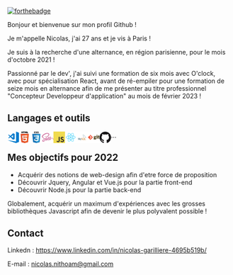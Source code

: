 [![forthebadge](https://forthebadge.com/images/badges/built-by-developers.svg)](https://forthebadge.com)

Bonjour et bienvenue sur mon profil Github ! 

Je m'appelle Nicolas, j'ai 27 ans et je vis à Paris !

Je suis à la recherche d'une alternance, en région parisienne, pour le mois d'octobre 2021 !

Passionné par le dev', j'ai suivi une formation de six mois avec O'clock, avec pour spécialisation React, avant de ré-empiler pour une formation de seize mois en alternance afin de me présenter au titre professionnel "Concepteur Developpeur d'application" au mois de février 2023 !

## Langages et outils 

<img align="left" alt="Visual Studio Code" width="26px" src="https://raw.githubusercontent.com/github/explore/80688e429a7d4ef2fca1e82350fe8e3517d3494d/topics/visual-studio-code/visual-studio-code.png" />
<img align="left" alt="HTML5" width="26px" src="https://raw.githubusercontent.com/github/explore/80688e429a7d4ef2fca1e82350fe8e3517d3494d/topics/html/html.png" />
<img align="left" alt="CSS3" width="26px" src="https://raw.githubusercontent.com/github/explore/80688e429a7d4ef2fca1e82350fe8e3517d3494d/topics/css/css.png" />
<img align="left" alt="Sass" width="26px" src="https://raw.githubusercontent.com/github/explore/80688e429a7d4ef2fca1e82350fe8e3517d3494d/topics/sass/sass.png" />
<img align="left" alt="JavaScript" width="26px" src="https://raw.githubusercontent.com/github/explore/80688e429a7d4ef2fca1e82350fe8e3517d3494d/topics/javascript/javascript.png" />
<img align="left" alt="React" width="26px" src="https://raw.githubusercontent.com/github/explore/80688e429a7d4ef2fca1e82350fe8e3517d3494d/topics/react/react.png" />
<img align="left" alt="MySQL" width="26px" src="https://raw.githubusercontent.com/github/explore/80688e429a7d4ef2fca1e82350fe8e3517d3494d/topics/mysql/mysql.png" />
<img align="left" alt="Git" width="26px" src="https://raw.githubusercontent.com/github/explore/80688e429a7d4ef2fca1e82350fe8e3517d3494d/topics/git/git.png" />
<img align="left" alt="GitHub" width="26px" src="https://raw.githubusercontent.com/github/explore/78df643247d429f6cc873026c0622819ad797942/topics/github/github.png" />

...

## Mes objectifs pour 2022

- Acquérir des notions de web-design afin d'etre force de proposition
- Découvrir Jquery, Angular et Vue.js pour la partie front-end
- Découvrir Node.js pour la partie back-end

Globalement, acquérir un maximum d'expériences avec les grosses bibliothèques Javascript afin de devenir le plus polyvalent possible !

## Contact

Linkedn : https://www.linkedin.com/in/nicolas-garilliere-4695b519b/

E-mail : nicolas.nithoam@gmail.com
